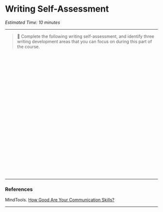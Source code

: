 # Writing Self-Assessment
*Estimated Time: 10 minutes*

---

> 📝 Complete the following writing self-assessment, and identify three writing development areas that you can focus on during this part of the course.

<div data-tf-widget="gL6K3aaY" data-tf-iframe-props="title=Writing Self-Assessment" data-tf-medium="snippet" style="width:100%;height:400px;"></div><script src="//embed.typeform.com/next/embed.js"></script>

---

### References

MindTools. [How Good Are Your Communication Skills?](https://www.mindtools.com/pages/article/newCS_99.htm)

---
